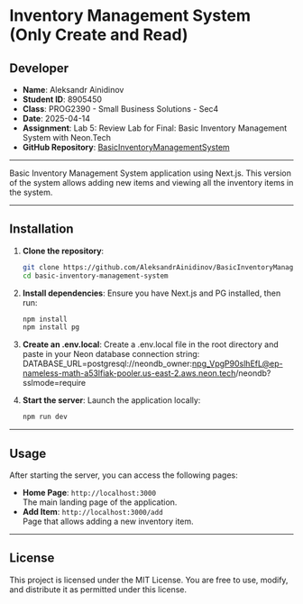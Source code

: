 # Inventory Management System (Only Create and Read)

## Developer

- **Name**: Aleksandr Ainidinov  
- **Student ID**: 8905450
- **Class**: PROG2390 - Small Business Solutions - Sec4
- **Date**: 2025-04-14
- **Assignment**: Lab 5: Review Lab for Final: Basic Inventory Management System with Neon.Tech
- **GitHub Repository**: [BasicInventoryManagementSystem](https://github.com/AleksandrAinidinov/BasicInventoryManagementSystem)

---

Basic Inventory Management System application using Next.js. This version of the system allows adding new items and viewing all the inventory items in the system.

---

## Installation

1. **Clone the repository**:
   ```bash
   git clone https://github.com/AleksandrAinidinov/BasicInventoryManagementSystem.git
   cd basic-inventory-management-system
   ```

2. **Install dependencies**:
   Ensure you have Next.js and PG installed, then run:
   ```bash
   npm install
   npm install pg
   ```
3. **Create an .env.local**:
    Create a .env.local file in the root directory and paste in your Neon database connection string:
    DATABASE_URL=postgresql://neondb_owner:npg_VpgP90slhEfL@ep-nameless-math-a53lfiak-pooler.us-east-2.aws.neon.tech/neondb?sslmode=require

4. **Start the server**:
   Launch the application locally:
   ```bash
   npm run dev 
   ```

---

## Usage

After starting the server, you can access the following pages:

- **Home Page**: `http://localhost:3000`  
  The main landing page of the application.
- **Add Item**: `http://localhost:3000/add`  
  Page that allows adding a new inventory item.

---

## License

This project is licensed under the MIT License. You are free to use, modify, and distribute it as permitted under this license.